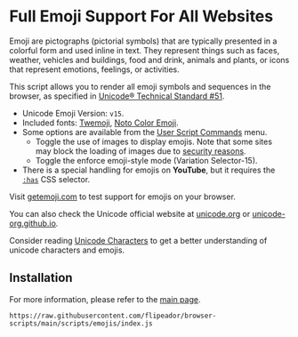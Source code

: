 # Full Emoji Support For All Websites

Emoji are pictographs (pictorial symbols) that are typically presented in a colorful form and used inline in text.
They represent things such as faces, weather, vehicles and buildings, food and drink, animals and plants, or icons that represent emotions, feelings, or activities.

This script allows you to render all emoji symbols and sequences in the browser, as specified in [Unicode® Technical Standard #51][uts51].

- Unicode Emoji Version: `v15`.
- Included fonts: [Twemoji][twfnt], [Noto Color Emoji][nefnt].
- Some options are available from the [User Script Commands][mm] menu.
  - Toggle the use of images to display emojis. Note that some sites may block the loading of images due to [security reasons][csp].
  - Toggle the enforce emoji-style mode (Variation Selector-15).
- There is a special handling for emojis on **YouTube**, but it requires the [`:has`][csshas] CSS selector.

Visit [getemoji.com][ge] to test support for emojis on your browser.

You can also check the Unicode official website at [unicode.org][uni1] or [unicode-org.github.io][uni2].

Consider reading [Unicode Characters][uc] to get a better understanding of unicode characters and emojis.

## Installation

For more information, please refer to the [main page](../../README.md#installation).

```
https://raw.githubusercontent.com/flipeador/browser-scripts/main/scripts/emojis/index.js
```

<!-- REFERENCE LINKS -->
[uts51]: https://www.unicode.org/reports/tr51
[uni1]: https://unicode.org/emoji/techindex.html
[uni2]: https://unicode-org.github.io/emoji/emoji
[twfnt]: https://www.jsdelivr.com/package/npm/twemoji-colr-font
[nefnt]: https://fonts.google.com/noto/specimen/Noto+Color+Emoji
[csshas]: https://caniuse.com/css-has
[csp]: https://developer.mozilla.org/en-US/docs/Web/HTTP/CSP "Content Security Policy"
[ge]: https://getemoji.com
[mm]: https://wiki.greasespot.net/Greasemonkey_Manual:Monkey_Menu
[uc]: https://gist.github.com/flipeador/4ea725293c49a270bcc6e96ef2b8d281 "Unicode Characters (Gist)"
